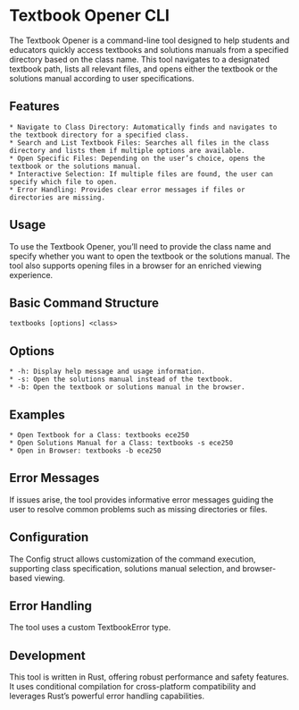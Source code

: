# Textbook Opener CLI

The Textbook Opener is a command-line tool designed to help students and educators quickly access textbooks and solutions manuals from a specified directory based on the class name. This tool navigates to a designated textbook path, lists all relevant files, and opens either the textbook or the solutions manual according to user specifications.

## Features

	* Navigate to Class Directory: Automatically finds and navigates to the textbook directory for a specified class.
	* Search and List Textbook Files: Searches all files in the class directory and lists them if multiple options are available.
	* Open Specific Files: Depending on the user’s choice, opens the textbook or the solutions manual.
	* Interactive Selection: If multiple files are found, the user can specify which file to open.
	* Error Handling: Provides clear error messages if files or directories are missing.

## Usage

To use the Textbook Opener, you’ll need to provide the class name and specify whether you want to open the textbook or the solutions manual. The tool also supports opening files in a browser for an enriched viewing experience.

## Basic Command Structure
```textbooks [options] <class>```

## Options

	* -h: Display help message and usage information.
	* -s: Open the solutions manual instead of the textbook.
	* -b: Open the textbook or solutions manual in the browser.

## Examples

	* Open Textbook for a Class: textbooks ece250
	* Open Solutions Manual for a Class: textbooks -s ece250
	* Open in Browser: textbooks -b ece250

## Error Messages

If issues arise, the tool provides informative error messages guiding the user to resolve common problems such as missing directories or files.

## Configuration

The Config struct allows customization of the command execution, supporting class specification, solutions manual selection, and browser-based viewing.

## Error Handling

The tool uses a custom TextbookError type.

## Development

This tool is written in Rust, offering robust performance and safety features. It uses conditional compilation for cross-platform compatibility and leverages Rust’s powerful error handling capabilities.
